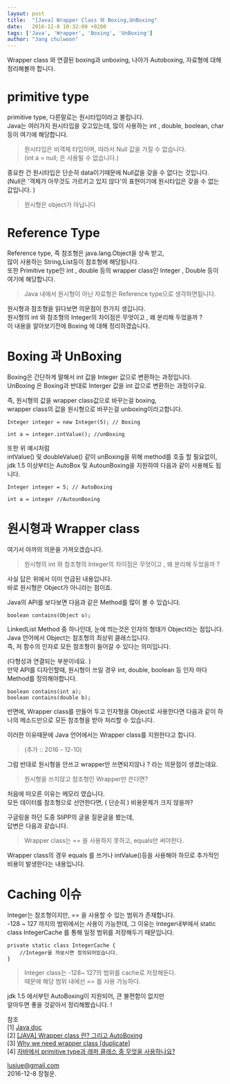 ```yaml
---
layout: post
title:  "[Java] Wrapper Class 와 Boxing,UnBoxing"
date:   2016-12-8 10:32:00 +0200
tags: ['Java', 'Wrapper', 'Boxing', 'UnBoxing']
author: "Jang chulwoon"
---
```



Wrapper class 와 연결된 boxing과 unboxing, 나아가 Autoboxing, 자료형에 대해 정리해볼까 합니다.   


# primitive type   

primitive type, 다른말로는 원시타입이라고 불립니다.   
Java는 여러가지 원시타입을 갖고있는데, 많이 사용하는 int , double, boolean, char 등이 여기에 해당합니다.      

> 원시타입은 비객체 타입이며, 따라서 Null 값을 가질 수 없습니다.    
> (int a = null; 은 사용될 수 없습니다.)

중요한 건 원시타입은 단순히 data이기때문에 Null값을 갖을 수 없다는 것입니다.    
(Null은 '객체가 아무것도 가르키고 있지 않다'의 표현이기에 원시타입은 갖을 수 없는 값입니다. )
    
>  원시형은 object가 아닙니다       
  

# Reference Type   

Reference type, 즉 참조형은 java.lang.Object을 상속 받고,   
많이 사용하는 String,List등이 참조형에 해당됩니다.      
또한 Primitive type인 int , double 등의 wrapper class인 Integer , Double 등이 여기에 해당합니다.   

> Java 내에서 원시형이 아닌 자료형은 Reference type으로 생각하면됩니다.    

원시형과 참조형을 읽다보면 의문점이 한가지 생깁니다.    
원시형의 int 와 참조형의 Integer의 차이점은 무엇이고 , 왜 분리해 두었을까 ?  
이 내용을 알아보기전에  Boxing 에 대해 정리하겠습니다.   
 
# Boxing 과 UnBoxing   

Boxing은 간단하게 말해서 int 값을 Integer 값으로 변환하는 과정입니다.   
UnBoxing 은 Boxing과 반대로 Interger 값을 int 값으로 변환하는 과정이구요.    

즉, 원시형의 값을 wrapper class값으로 바꾸는걸 boxing,     
wrapper class의 값을 원시형으로 바꾸는걸 unboxing이라고합니다.    

 
	Integer integer = new Integer(5); // Boxing

	int a = integer.intValue(); //unBoxing

또한 위 예시처럼    
intValue() 및 doubleValue() 같이 unBoxing을 위해 method를 호출 할 필요없이,     
jdk 1.5 이상부터는 AutoBox 및 AutounBoxing을 지원하여 다음과 같이 사용해도 됩니다.    


 
	Integer integer = 5; // AutoBoxing

	int a = integer //AutounBoxing




# 원시형과 Wrapper class    


여기서 아까의 의문을 가져오겠습니다.      

> 원시형의 int 와 참조형의 Integer의 차이점은 무엇이고 , 왜 분리해 두었을까 ?     

사실 답은 위에서 이미 언급된 내용입니다.   
바로 원시형은 Object가 아니라는 점이죠.   

Java의 API를 보다보면 다음과 같은 Method를 많이 볼 수 있습니다.    


	boolean contains(Object o);


LinkedList Method 중 하나인데, 눈에 띄는것은 인자의 형태가 Object라는 점입니다.   
Java 언어에서 Object는 참조형의 최상위 클래스입니다.   
즉, 저 함수의 인자로 모든 참조형이 들어갈 수 있다는 의미입니다.      
 
(다형성과 연결되는 부분이네요. )   
만약 API를 디자인할때, 원시형이 쓰일 경우 int, double, boolean 등 인자 마다 Method를 정의해야합니다.   
	
	boolean contains(int a);
	boolean contains(double b);


반면에,  Wrapper class를 만들어 두고 인자형을 Object로 사용한다면
다음과 같이 하나의 메소드만으로 모든 참조형을 받아 처리할 수 있습니다.    

이러한 이유때문에 Java 언어에서는 Wrapper class를 지원한다고 합니다.    

> (추가 :: 2016 - 12-10)     

그럼 반대로 원시형을 안쓰고 wrapper만 쓰면되지않나 ? 라는 의문점이 생겼는데요.    


> 원시형을 쓰지않고 참조형인 Wrapper만 쓴다면?      

처음에 떠오른 이유는 메모리 였습니다.   
모든 데이터를 참조형으로 선언한다면, ( 단순히 ) 비용문제가 크지 않을까?   

구글링을 하던 도중 SliPP의 글을 질문글을 봤는데,    
답변은 다음과 같습니다. 

> Wrapper class는 == 을 사용하지 못하고, equals만 써야한다.   
 
Wrapper class의 경우 equals 를 쓰거나 intValue()등을 사용해아 하므로 추가적인 비용이 발생한다는 내용입니다.     

# Caching 이슈    


Integer는 참조형이지만, == 을 사용할 수 있는 범위가 존재합니다.   
-128 ~ 127 까지의 범위에서는 사용이 가능한데, 그 이유는 Integer내부에서 static class  IntegerCache 를 통해 일정 범위를 저장해두기 때문입니다.

	private static class IntegerCache {  
	 	//Integer을 까보시면 정의되어있습니다.
	} 

     

> Integer class는 -128~ 127의 범위를 cache로 저장해둔다.    
> 때문에 해당 범위 내에선 == 를 사용 가능하다.   




jdk 1.5 에서부턴 AutoBoxing이 지원되어, 큰 불편함이 없지만   
알아두면 좋을 것같아서 정리해봤습니다. ! 







참조   
[1] [Java doc]('https://docs.oracle.com/javase/8/docs/api/')     
[2] [[JAVA] Wrapper class 란? 그리고 AutoBoxing](`http://hyeonstorage.tistory.com/168`)     
[3] [Why we need wrapper class [duplicate]]('http://stackoverflow.com/questions/20697868/why-we-need-wrapper-class')    
[4] [자바에서 primitive type과 래퍼 클래스 중 무엇을 사용하나요?]('https://slipp.net/questions/66')


 




 
lusiue@gmail.com    
2016-12-8 장철운. 


